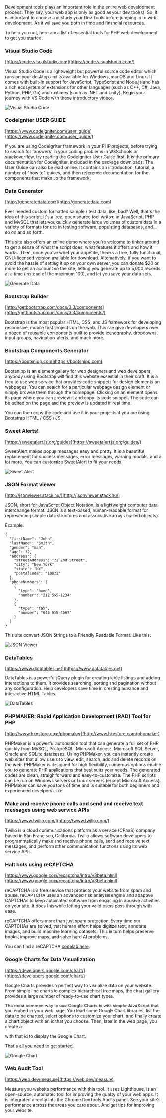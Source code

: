 Development tools plays an important role in the entire web development process. They say, your web app is only as good as your dev tool(s)! So, it is important to choose and study your Dev Tools before jumping in to web development. As it wil save you both in time and financial resources.

To help you out, here are a list of essential tools for PHP web development to get you started. 

### Visual Studio Code
[https://code.visualstudio.com](https://code.visualstudio.com/)

Visual Studio Code is a lightweight but powerful source code editor which runs on your desktop and is available for Windows, macOS and Linux. It comes with built-in support for JavaScript, TypeScript and Node.js and has a rich ecosystem of extensions for other languages (such as C++, C#, Java, Python, PHP, Go) and runtimes (such as .NET and Unity). Begin your journey with VS Code with these [introductory videos](https://code.visualstudio.com/docs/getstarted/introvideos).

![Visual Studio Code](vsc.PNG)

### CodeIgniter USER GUIDE
[https://www.codeigniter.com/user_guide](https://www.codeigniter.com/user_guide/)

If you are using CodeIgniter framework in your PHP projects, before trying to search for 'answers' in your coding problems in W3Schools or stackoverflow, try reading the CodeIgniter User Guide first. It is the primary documentation for CodeIgniter, included in the package downloads. The User Guide can also be read online. It contains an introduction, tutorial, a number of "how to" guides, and then reference documentation for the components that make up the framework.

### Data Generator
[http://generatedata.com](http://generatedata.com)

Ever needed custom formatted sample / test data, like, bad? Well, that's the idea of this script. It's a free, open source tool written in JavaScript, PHP and MySQL that lets you quickly generate large volumes of custom data in a variety of formats for use in testing software, populating databases, and... so on and so forth.

This site also offers an online demo where you're welcome to tinker around to get a sense of what the script does, what features it offers and how it works. Then, once you've whet your appetite, there's a free, fully functional, GNU-licensed version available for download. Alternatively, if you want to avoid the hassle of setting it up on your own server, you can donate $20 or more to get an account on the site, letting you generate up to 5,000 records at a time (instead of the maximum 100), and let you save your data sets. 

![Generate Data](generate.PNG)

### Bootstrap Builder
[http://getbootstrap.com/docs/3.3/components](http://getbootstrap.com/docs/3.3/components/)

Bootstrap is the most popular HTML, CSS, and JS framework for developing responsive, mobile first projects on the web. This site give developers over a dozen of reusable components built to provide iconography, dropdowns, input groups, navigation, alerts, and much more. 

### Bootstrap Components Generator
[https://bootsnipp.com](https://bootsnipp.com)

Bootsnipp is an element gallery for web designers and web developers, anybody using Bootstrap will find this website essential in their craft. It is a free to use web service that provides code snippets for design elements on webpages. You can search for a particular webpage design element or simply browse them through the homepage. Clicking on an element opens its page where you can preview it and copy its code snippet. The code can be edited on the page and the preview is updated in real time.

You can then copy the code and use it in your projects if you are using Bootstrap HTML / CSS / JS.

### Sweet Alerts!
[https://sweetalert.js.org/guides](https://sweetalert.js.org/guides/)

SweetAlert makes popup messages easy and pretty. It is a beautiful replacement for success messages, error messages, warning modals, and a lot more. You can customize SweetAlert to fit your needs. 

![Sweet Alert](alerts.PNG)

### JSON Format viewer
[http://jsonviewer.stack.hu/](http://jsonviewer.stack.hu/)

JSON, short for JavaScript Object Notation, is a lightweight computer data interchange format. JSON is a text-based, human-readable format for representing simple data structures and associative arrays (called objects).

Example:

```
{
  "firstName": "John",
  "lastName": "Smith",
  "gender": "man",
  "age": 32,
  "address": {
    "streetAddress": "21 2nd Street",
    "city": "New York",
    "state": "NY",
    "postalCode": "10021"
  },
  "phoneNumbers": [
    {
      "type": "home",
      "number": "212 555-1234"
    },
    {
      "type": "fax",
      "number": "646 555-4567"
    }
  ]
}
```

This site convert JSON Strings to a Friendly Readable Format. Like this:

![JSON Viewer](json.PNG)

### DataTables
[https://www.datatables.net](https://www.datatables.net)

DataTables is a powerful jQuery plugin for creating table listings and adding interactions to them. It provides searching, sorting and pagination without any configuration. Help developers save time in creating advance and interactive HTML Tables.

![DataTables](datatables.PNG)

### PHPMAKER: Rapid Application Development (RAD) Tool for PHP
[http://www.hkvstore.com/phpmaker](http://www.hkvstore.com/phpmaker)

PHPMaker is a powerful automation tool that can generate a full set of PHP quickly from MySQL, PostgreSQL, Microsoft Access, Microsoft SQL Server, Oracle and SQLite databases. Using PHPMaker, you can instantly create web sites that allow users to view, edit, search, add and delete records on the web. PHPMaker is designed for high flexibility, numerous options enable you to generate PHP applications that best suits your needs. The generated codes are clean, straightforward and easy-to-customize. The PHP scripts can be run on Windows servers or Linux servers (except Microsoft Access). PHPMaker can save you tons of time and is suitable for both beginners and experienced develpers alike.

### Make and receive phone calls and send and receive text messages using web service APIs
[https://www.twilio.com/](https://www.twilio.com/)

Twilio is a cloud communications platform as a service (CPaaS) company based in San Francisco, California. Twilio allows software developers to programmatically make and receive phone calls, send and receive text messages, and perform other communication functions using its web service APIs.

### Halt bots using reCAPTCHA
[https://www.google.com/recaptcha/intro/v3beta.html](https://www.google.com/recaptcha/intro/v3beta.html)

reCAPTCHA is a free service that protects your website from spam and abuse. reCAPTCHA uses an advanced risk analysis engine and adaptive CAPTCHAs to keep automated software from engaging in abusive activities on your site. It does this while letting your valid users pass through with ease.

reCAPTCHA offers more than just spam protection. Every time our CAPTCHAs are solved, that human effort helps digitize text, annotate images, and build machine learning datasets. This in turn helps preserve books, improve maps, and solve hard AI problems.

You can find a reCAPTCHA [codelab here](https://codelabs.developers.google.com/codelabs/reCAPTCHA/index.html#0).

### Google Charts for Data Visualization
[https://developers.google.com/chart/](https://developers.google.com/chart/)

Google Charts provides a perfect way to visualize data on your website. From simple line charts to complex hierarchical tree maps, the chart gallery provides a large number of ready-to-use chart types.

The most common way to use Google Charts is with simple JavaScript that you embed in your web page. You load some Google Chart libraries, list the data to be charted, select options to customize your chart, and finally create a chart object with an id that you choose. Then, later in the web page, you create a <div> with that id to display the Google Chart.

That's all you need to [get started](https://developers.google.com/chart/interactive/docs/quick_start).

![Google Chart](charts.PNG)

### Web Audit Tool
[https://web.dev/measure](https://web.dev/measure)

Measure you website performance with this tool. It uses Lighthouse, is an open-source, automated tool for improving the quality of your web apps. It is integrated directly into the Chrome DevTools Audits panel. See your site's performance across the areas you care about. And get tips for improving your website.
